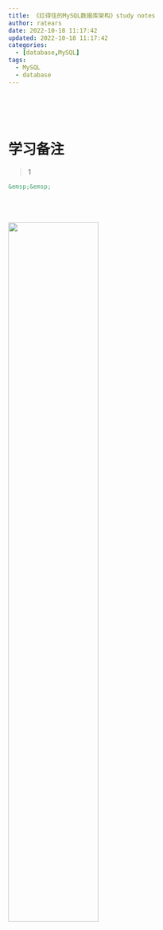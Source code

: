 ```yaml
---
title: 《扛得住的MySQL数据库架构》study notes
author: ratears
date: 2022-10-18 11:17:42
updated: 2022-10-18 11:17:42
categories:
  - [database,MySQL]
tags:
  - MySQL
  - database
---
```
























<br>

<br>

<br>

# 学习备注

> 1

```html
&emsp;&emsp;
```

<br>

<br>

<br>

<img src="" width="60%">

<br>